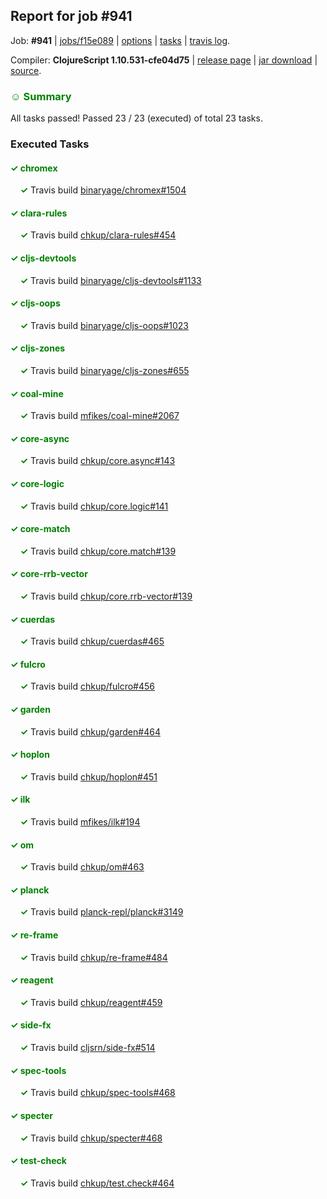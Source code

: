 ## Report for job #941

Job: **#941** | [jobs/f15e089](https://github.com/cljs-oss/canary/commit/f15e08999699b2515d404b95c3381fd3dc74f977) | [options](options.edn) | [tasks](tasks.edn) | [travis log](https://travis-ci.org/cljs-oss/canary/builds/536440597).

Compiler: **ClojureScript 1.10.531-cfe04d75** | [release page](https://github.com/cljs-oss/canary/releases/tag/r1.10.531-cfe04d75) | [jar download](https://github.com/cljs-oss/canary/releases/download/r1.10.531-cfe04d75/clojurescript-1.10.531-cfe04d75.jar) | [source](https://github.com/mfikes/clojurescript/commit/cfe04d75d53a8ef43fc7bd05a296d534bf759acc).

### <b style='color:green'>☺ Summary</b>

All tasks passed! Passed 23 / 23 (executed) of total 23 tasks.

### Executed Tasks

#### <b style='color:green'>&#x2713; chromex</b>
&nbsp;&nbsp;&nbsp;&nbsp;<b style='color:green'>&#x2713;</b> Travis build [binaryage/chromex#1504](https://travis-ci.org/binaryage/chromex/builds/536442765)<br>

#### <b style='color:green'>&#x2713; clara-rules</b>
&nbsp;&nbsp;&nbsp;&nbsp;<b style='color:green'>&#x2713;</b> Travis build [chkup/clara-rules#454](https://travis-ci.org/chkup/clara-rules/builds/536442775)<br>

#### <b style='color:green'>&#x2713; cljs-devtools</b>
&nbsp;&nbsp;&nbsp;&nbsp;<b style='color:green'>&#x2713;</b> Travis build [binaryage/cljs-devtools#1133](https://travis-ci.org/binaryage/cljs-devtools/builds/536442784)<br>

#### <b style='color:green'>&#x2713; cljs-oops</b>
&nbsp;&nbsp;&nbsp;&nbsp;<b style='color:green'>&#x2713;</b> Travis build [binaryage/cljs-oops#1023](https://travis-ci.org/binaryage/cljs-oops/builds/536442790)<br>

#### <b style='color:green'>&#x2713; cljs-zones</b>
&nbsp;&nbsp;&nbsp;&nbsp;<b style='color:green'>&#x2713;</b> Travis build [binaryage/cljs-zones#655](https://travis-ci.org/binaryage/cljs-zones/builds/536442792)<br>

#### <b style='color:green'>&#x2713; coal-mine</b>
&nbsp;&nbsp;&nbsp;&nbsp;<b style='color:green'>&#x2713;</b> Travis build [mfikes/coal-mine#2067](https://travis-ci.org/mfikes/coal-mine/builds/536442794)<br>

#### <b style='color:green'>&#x2713; core-async</b>
&nbsp;&nbsp;&nbsp;&nbsp;<b style='color:green'>&#x2713;</b> Travis build [chkup/core.async#143](https://travis-ci.org/chkup/core.async/builds/536442802)<br>

#### <b style='color:green'>&#x2713; core-logic</b>
&nbsp;&nbsp;&nbsp;&nbsp;<b style='color:green'>&#x2713;</b> Travis build [chkup/core.logic#141](https://travis-ci.org/chkup/core.logic/builds/536442820)<br>

#### <b style='color:green'>&#x2713; core-match</b>
&nbsp;&nbsp;&nbsp;&nbsp;<b style='color:green'>&#x2713;</b> Travis build [chkup/core.match#139](https://travis-ci.org/chkup/core.match/builds/536442822)<br>

#### <b style='color:green'>&#x2713; core-rrb-vector</b>
&nbsp;&nbsp;&nbsp;&nbsp;<b style='color:green'>&#x2713;</b> Travis build [chkup/core.rrb-vector#139](https://travis-ci.org/chkup/core.rrb-vector/builds/536442841)<br>

#### <b style='color:green'>&#x2713; cuerdas</b>
&nbsp;&nbsp;&nbsp;&nbsp;<b style='color:green'>&#x2713;</b> Travis build [chkup/cuerdas#465](https://travis-ci.org/chkup/cuerdas/builds/536442837)<br>

#### <b style='color:green'>&#x2713; fulcro</b>
&nbsp;&nbsp;&nbsp;&nbsp;<b style='color:green'>&#x2713;</b> Travis build [chkup/fulcro#456](https://travis-ci.org/chkup/fulcro/builds/536442852)<br>

#### <b style='color:green'>&#x2713; garden</b>
&nbsp;&nbsp;&nbsp;&nbsp;<b style='color:green'>&#x2713;</b> Travis build [chkup/garden#464](https://travis-ci.org/chkup/garden/builds/536443243)<br>

#### <b style='color:green'>&#x2713; hoplon</b>
&nbsp;&nbsp;&nbsp;&nbsp;<b style='color:green'>&#x2713;</b> Travis build [chkup/hoplon#451](https://travis-ci.org/chkup/hoplon/builds/536443249)<br>

#### <b style='color:green'>&#x2713; ilk</b>
&nbsp;&nbsp;&nbsp;&nbsp;<b style='color:green'>&#x2713;</b> Travis build [mfikes/ilk#194](https://travis-ci.org/mfikes/ilk/builds/536442858)<br>

#### <b style='color:green'>&#x2713; om</b>
&nbsp;&nbsp;&nbsp;&nbsp;<b style='color:green'>&#x2713;</b> Travis build [chkup/om#463](https://travis-ci.org/chkup/om/builds/536443016)<br>

#### <b style='color:green'>&#x2713; planck</b>
&nbsp;&nbsp;&nbsp;&nbsp;<b style='color:green'>&#x2713;</b> Travis build [planck-repl/planck#3149](https://travis-ci.org/planck-repl/planck/builds/536443103)<br>

#### <b style='color:green'>&#x2713; re-frame</b>
&nbsp;&nbsp;&nbsp;&nbsp;<b style='color:green'>&#x2713;</b> Travis build [chkup/re-frame#484](https://travis-ci.org/chkup/re-frame/builds/536443069)<br>

#### <b style='color:green'>&#x2713; reagent</b>
&nbsp;&nbsp;&nbsp;&nbsp;<b style='color:green'>&#x2713;</b> Travis build [chkup/reagent#459](https://travis-ci.org/chkup/reagent/builds/536443012)<br>

#### <b style='color:green'>&#x2713; side-fx</b>
&nbsp;&nbsp;&nbsp;&nbsp;<b style='color:green'>&#x2713;</b> Travis build [cljsrn/side-fx#514](https://travis-ci.org/cljsrn/side-fx/builds/536443190)<br>

#### <b style='color:green'>&#x2713; spec-tools</b>
&nbsp;&nbsp;&nbsp;&nbsp;<b style='color:green'>&#x2713;</b> Travis build [chkup/spec-tools#468](https://travis-ci.org/chkup/spec-tools/builds/536443083)<br>

#### <b style='color:green'>&#x2713; specter</b>
&nbsp;&nbsp;&nbsp;&nbsp;<b style='color:green'>&#x2713;</b> Travis build [chkup/specter#468](https://travis-ci.org/chkup/specter/builds/536443065)<br>

#### <b style='color:green'>&#x2713; test-check</b>
&nbsp;&nbsp;&nbsp;&nbsp;<b style='color:green'>&#x2713;</b> Travis build [chkup/test.check#464](https://travis-ci.org/chkup/test.check/builds/536443033)<br>